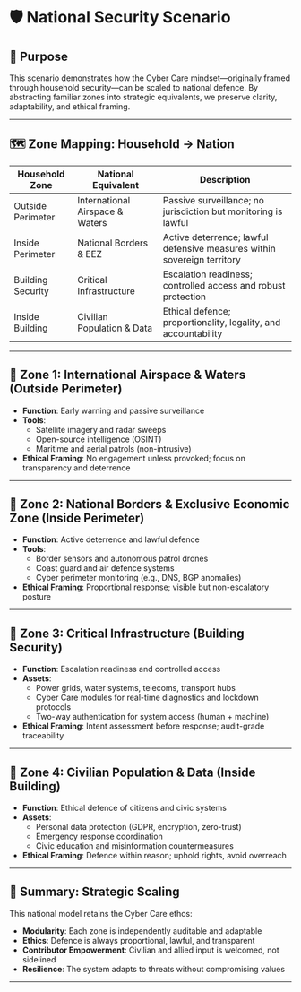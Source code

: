 # 🛡️ National Security Scenario

## 🎯 Purpose

This scenario demonstrates how the Cyber Care mindset—originally framed through household security—can be scaled to national defence. By abstracting familiar zones into strategic equivalents, we preserve clarity, adaptability, and ethical framing.

---

## 🗺️ Zone Mapping: Household → Nation

| Household Zone        | National Equivalent             | Description                                                                 |
|-----------------------|----------------------------------|-----------------------------------------------------------------------------|
| Outside Perimeter     | International Airspace & Waters | Passive surveillance; no jurisdiction but monitoring is lawful              |
| Inside Perimeter      | National Borders & EEZ          | Active deterrence; lawful defensive measures within sovereign territory     |
| Building Security     | Critical Infrastructure         | Escalation readiness; controlled access and robust protection               |
| Inside Building       | Civilian Population & Data      | Ethical defence; proportionality, legality, and accountability              |

---

## 🔹 Zone 1: International Airspace & Waters (Outside Perimeter)

- **Function**: Early warning and passive surveillance  
- **Tools**:
  - Satellite imagery and radar sweeps
  - Open-source intelligence (OSINT)
  - Maritime and aerial patrols (non-intrusive)
- **Ethical Framing**: No engagement unless provoked; focus on transparency and deterrence

---

## 🔸 Zone 2: National Borders & Exclusive Economic Zone (Inside Perimeter)

- **Function**: Active deterrence and lawful defence  
- **Tools**:
  - Border sensors and autonomous patrol drones
  - Coast guard and air defence systems
  - Cyber perimeter monitoring (e.g., DNS, BGP anomalies)
- **Ethical Framing**: Proportional response; visible but non-escalatory posture

---

## 🔹 Zone 3: Critical Infrastructure (Building Security)

- **Function**: Escalation readiness and controlled access  
- **Assets**:
  - Power grids, water systems, telecoms, transport hubs
  - Cyber Care modules for real-time diagnostics and lockdown protocols
  - Two-way authentication for system access (human + machine)
- **Ethical Framing**: Intent assessment before response; audit-grade traceability

---

## 🔸 Zone 4: Civilian Population & Data (Inside Building)

- **Function**: Ethical defence of citizens and civic systems  
- **Assets**:
  - Personal data protection (GDPR, encryption, zero-trust)
  - Emergency response coordination
  - Civic education and misinformation countermeasures
- **Ethical Framing**: Defence within reason; uphold rights, avoid overreach

---

## 🧩 Summary: Strategic Scaling

This national model retains the Cyber Care ethos:
- **Modularity**: Each zone is independently auditable and adaptable  
- **Ethics**: Defence is always proportional, lawful, and transparent  
- **Contributor Empowerment**: Civilian and allied input is welcomed, not sidelined  
- **Resilience**: The system adapts to threats without compromising values

---
